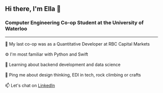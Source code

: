 <h2> Hi there, I'm Ella 👋</h2>

<h3>Computer Engineering Co-op Student at the University of Waterloo</h3>
<hr></hr>
💼 My last co-op was as a Quantitative Developer at RBC Capital Markets
<br></br>
⚙️ I'm most familiar with Python and Swift
<br></br>
🌱 Learning about backend development and data science
<br></br>
💬 Ping me about design thinking, EDI in tech, rock climbing or crafts
<br></br>
📫 Let's chat on <a href = https://www.linkedin.com/in/ella-smith980/> LinkedIn </a>
